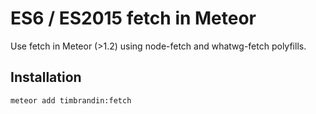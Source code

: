 # ES6 / ES2015 fetch in Meteor

Use fetch in Meteor (>1.2) using node-fetch and whatwg-fetch polyfills.

## Installation

    meteor add timbrandin:fetch
